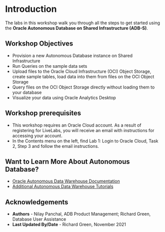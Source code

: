 # Introduction                                   

The labs in this workshop walk you through all the steps to get started using the **Oracle Autonomous Database on Shared Infrastructure (ADB-S)**.

## **Workshop Objectives**
- Provision a new Autonomous Database instance on Shared Infrastructure
- Run Queries on the sample data sets
- Upload files to the Oracle Cloud Infrastructure (OCI) Object Storage, create sample tables, load data into them from files on the OCI Object Storage
- Query files on the OCI Object Storage directly without loading them to your database
- Visualize your data using Oracle Analytics Desktop

## Workshop prerequisites
- This workshop requires an Oracle Cloud account. As a result of registering for LiveLabs, you will receive an email with instructions for accessing your account.
- In the Contents menu on the left, find Lab 1: Login to Oracle Cloud, Task 2, Step 3 and follow the email instructions.

## Want to Learn More About Autonomous Database?

- <a href="https://docs.oracle.com/en/cloud/paas/autonomous-data-warehouse-cloud/index.html" target="\_blank">Oracle Autonomous Data Warehouse Documentation</a>
- <a href="https://docs.oracle.com/en/cloud/paas/autonomous-data-warehouse-cloud/tutorials.html" target="\_blank">Additional Autonomous Data Warehouse Tutorials</a>

## Acknowledgements

- **Authors** - Nilay Panchal, ADB Product Management; Richard Green, Database User Assistance
- **Last Updated By/Date** - Richard Green, November 2021
